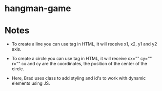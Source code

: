 # hangman-game


# Notes

- To create a line you can use <line> tag in HTML, it will receive x1, x2, y1 and y2 axis.

- To create a circle you can use <circle> tag in HTML, it will receive cx="" cy="" r="" cx and cy are the coordinates, the position of the center of the circle.

- Here, Brad uses class to add styling and id's to work with dynamic elements using JS.

